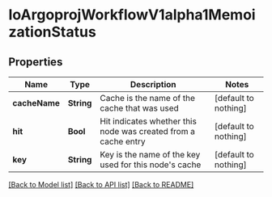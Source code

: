 # IoArgoprojWorkflowV1alpha1MemoizationStatus


## Properties
Name | Type | Description | Notes
------------ | ------------- | ------------- | -------------
**cacheName** | **String** | Cache is the name of the cache that was used | [default to nothing]
**hit** | **Bool** | Hit indicates whether this node was created from a cache entry | [default to nothing]
**key** | **String** | Key is the name of the key used for this node&#39;s cache | [default to nothing]


[[Back to Model list]](../README.md#models) [[Back to API list]](../README.md#api-endpoints) [[Back to README]](../README.md)


